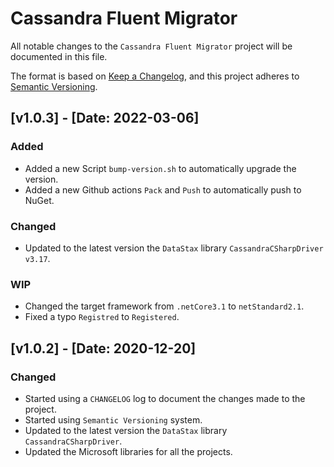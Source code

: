 # Cassandra Fluent Migrator

All notable changes to the `Cassandra Fluent Migrator` project will be documented in this file.

The format is based on [Keep a Changelog](https://keepachangelog.com/en/1.0.0/),
and this project adheres to [Semantic Versioning](https://semver.org/spec/v2.0.0.html).

## [v1.0.3] - [Date: 2022-03-06]

### Added

- Added a new Script `bump-version.sh` to automatically upgrade the version.
- Added a new Github actions `Pack` and `Push` to automatically push to NuGet.

### Changed

- Updated to the latest version the `DataStax` library `CassandraCSharpDriver v3.17`.

### WIP

- Changed the target framework from `.netCore3.1` to `netStandard2.1`.
- Fixed a typo `Registred` to `Registered`.

## [v1.0.2] - [Date: 2020-12-20]

### Changed

- Started using a `CHANGELOG` log to document the changes made to the project.
- Started using `Semantic Versioning` system.
- Updated to the latest version the `DataStax` library `CassandraCSharpDriver`.
- Updated the Microsoft libraries for all the projects.
